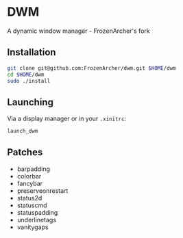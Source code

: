 # DWM
A dynamic window manager - FrozenArcher's fork

## Installation

```bash
git clone git@github.com:FrozenArcher/dwm.git $HOME/dwm
cd $HOME/dwm
sudo ./install
```

## Launching

Via a display manager or in your `.xinitrc`:

```bash
launch_dwm
```

## Patches

* barpadding
* colorbar
* fancybar
* preserveonrestart
* status2d
* statuscmd
* statuspadding
* underlinetags
* vanitygaps
